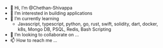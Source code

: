 - 👋 Hi, I’m @Chethan-Shivappa
- 👀 I’m interested in building applications
- 🌱 I’m currently learning 
  - Javascript, typescript, python, go, rust, swift, solidity, dart, docker, k8s, Mongo DB, PSQL, Redis, Bash Scripting
- 💞️ I’m looking to collaborate on ...
- 📫 How to reach me ...

<!---
Chethan-Shivappa/Chethan-Shivappa is a ✨ special ✨ repository because its `README.md` (this file) appears on your GitHub profile.
You can click the Preview link to take a look at your changes.
--->
